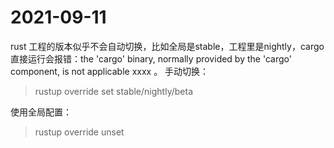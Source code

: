 # 2021-09-11

rust 工程的版本似乎不会自动切换，比如全局是stable，工程里是nightly，cargo直接运行会报错：the 'cargo' binary, normally provided by the 'cargo' component, is not applicable xxxx 。
手动切换：

> rustup override set stable/nightly/beta

使用全局配置：

> rustup override unset